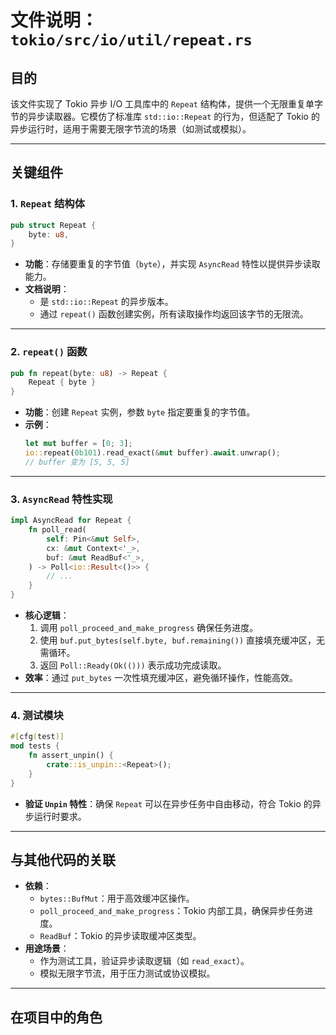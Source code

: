 # 文件说明：`tokio/src/io/util/repeat.rs`

## **目的**  
该文件实现了 Tokio 异步 I/O 工具库中的 `Repeat` 结构体，提供一个无限重复单字节的异步读取器。它模仿了标准库 `std::io::Repeat` 的行为，但适配了 Tokio 的异步运行时，适用于需要无限字节流的场景（如测试或模拟）。

---

## **关键组件**

### **1. `Repeat` 结构体**
```rust
pub struct Repeat {
    byte: u8,
}
```
- **功能**：存储要重复的字节值（`byte`），并实现 `AsyncRead` 特性以提供异步读取能力。
- **文档说明**：  
  - 是 `std::io::Repeat` 的异步版本。
  - 通过 `repeat()` 函数创建实例，所有读取操作均返回该字节的无限流。

---

### **2. `repeat()` 函数**
```rust
pub fn repeat(byte: u8) -> Repeat {
    Repeat { byte }
}
```
- **功能**：创建 `Repeat` 实例，参数 `byte` 指定要重复的字节值。
- **示例**：  
  ```rust
  let mut buffer = [0; 3];
  io::repeat(0b101).read_exact(&mut buffer).await.unwrap();
  // buffer 变为 [5, 5, 5]
  ```

---

### **3. `AsyncRead` 特性实现**
```rust
impl AsyncRead for Repeat {
    fn poll_read(
        self: Pin<&mut Self>,
        cx: &mut Context<'_>,
        buf: &mut ReadBuf<'_>,
    ) -> Poll<io::Result<()>> {
        // ...
    }
}
```
- **核心逻辑**：
  1. 调用 `poll_proceed_and_make_progress` 确保任务进度。
  2. 使用 `buf.put_bytes(self.byte, buf.remaining())` 直接填充缓冲区，无需循环。
  3. 返回 `Poll::Ready(Ok(()))` 表示成功完成读取。
- **效率**：通过 `put_bytes` 一次性填充缓冲区，避免循环操作，性能高效。

---

### **4. 测试模块**
```rust
#[cfg(test)]
mod tests {
    fn assert_unpin() {
        crate::is_unpin::<Repeat>();
    }
}
```
- **验证 `Unpin` 特性**：确保 `Repeat` 可以在异步任务中自由移动，符合 Tokio 的异步运行时要求。

---

## **与其他代码的关联**
- **依赖**：  
  - `bytes::BufMut`：用于高效缓冲区操作。  
  - `poll_proceed_and_make_progress`：Tokio 内部工具，确保异步任务进度。  
  - `ReadBuf`：Tokio 的异步读取缓冲区类型。  
- **用途场景**：  
  - 作为测试工具，验证异步读取逻辑（如 `read_exact`）。  
  - 模拟无限字节流，用于压力测试或协议模拟。

---

## **在项目中的角色**  